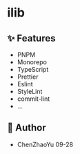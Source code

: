 # ilib

## ✨ Features
- PNPM
- Monorepo
- TypeScript
- Prettier
- Eslint
- StyleLint
- commit-lint
- ...

## 🐳 Author
- ChenZhaoYu 09-28
